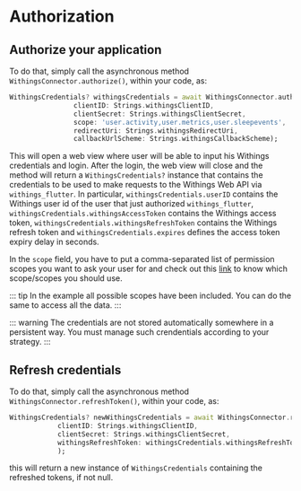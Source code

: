 # Authorization 

## Authorize your application

To do that, simply call the asynchronous method `WithingsConnector.authorize()`, within your code, as: 

```dart
WithingsCredentials? withingsCredentials = await WithingsConnector.authorize(
                clientID: Strings.withingsClientID,
                clientSecret: Strings.withingsClientSecret,
                scope: 'user.activity,user.metrics,user.sleepevents',
                redirectUri: Strings.withingsRedirectUri,
                callbackUrlScheme: Strings.withingsCallbackScheme);
```

This will open a web view where user will be able to input his Withings credentials and login.
After the login, the web view will close and the method will return a `WithingsCredentials?` instance that contains the credentials to be used to make requests to the Withings Web API via `withings_flutter`. In particular, `withingsCredentials.userID` contains the Withings user id of the user that just authorized `withings_flutter`, `withingsCredentials.withingsAccessToken` contains the Withings access token, `withingsCredentials.withingsRefreshToken` contains the Withings refresh token and `withingsCredentials.expires` defines the access token expiry delay in seconds.

In the `scope` field, you have to put a comma-separated list of permission scopes you want to ask your user for and check out this [link](https://developer.withings.com/developer-guide/v3/data-api/all-available-health-data/) to know which scope/scopes you should use.

::: tip
In the example all possible scopes have been included. You can do the same to access all the data.
:::

::: warning 
The credentials are not stored automatically somewhere in a persistent way. You must manage such crendentials according to your strategy. 
:::

## Refresh credentials

To do that, simply call the asynchronous method `WithingsConnector.refreshToken()`, within your code, as: 

```dart
WithingsCredentials? newWithingsCredentials = await WithingsConnector.refreshToken(
            clientID: Strings.withingsClientID,
            clientSecret: Strings.withingsClientSecret,
            withingsRefreshToken: withingsCredentials.withingsRefreshToken,
            );
```

this will return a new instance of `WithingsCredentials` containing the refreshed tokens, if not null. 